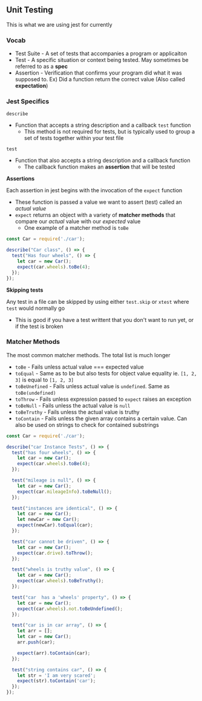 ## Unit Testing ##
This is what we are using jest for currently

### Vocab ###
- Test Suite - A set of tests that accompanies a program or applicaiton
- Test - A specific situation or context being tested. May sometimes be referred to as a **spec**
- Assertion - Verification that confirms your program did what it was supposed to. Ex) Did a function return the correct value (Also called **expectation**)

### Jest Specifics ###
`describe` 
- Function that accepts a string description and a callback `test` function
  - This method is not required for tests, but is typically used to group a set of tests together within your test file

`test`
- Function that also accepts a string description and a callback function
  - The callback function makes an **assertion** that will be tested

**Assertions**

Each assertion in jest begins with the invocation of the `expect` function
- These function is passed a value we want to assert (test) called an *actual value*
- `expect` returns an object with a variety of **matcher methods** that compare our *actual* value with our *expected* value
  - One example of a matcher method is `toBe`

```javascript
const Car = require('./car');

describe("Car class", () => {
  test("Has four wheels", () => {
    let car = new Car();
    expect(car.wheels).toBe(4);
  });
});
```
**Skipping tests**

Any test in a file can be skipped by using either `test.skip` or `xtest` where `test` would normally go
- This is good if you have a test writtent that you don't want to run yet, or if the test is broken

### Matcher Methods ###
The most common matcher methods. The total list is much longer
- `toBe` - Fails unless actual value === expected value
- `toEqual` - Same as to be but also tests for object value equality ie. `[1, 2, 3]` is equal to `[1, 2, 3]`
- `toBeUnefined` - Fails unless actual value is `undefined`. Same as `toBe(undefined)`
- `toThrow` - Fails unless expression passed to `expect` raises an exception
- `toBeNull` - Fails unless the actual value is `null`
- `toBeTruthy` - Fails unless the actual value is truthy
- `toContain` - Fails unless the given array contains a certain value. Can also be used on strings to check for contained substrings

```javascript
const Car = require('./car');

describe("car Instance Tests", () => {
  test("has four wheels", () => {
    let car = new Car();
    expect(car.wheels).toBe(4);
  });

  test("mileage is null", () => {
    let car = new Car();
    expect(car.mileageInfo).toBeNull();
  });

  test("instances are identical", () => {
    let car = new Car();
    let newCar = new Car();
    expect(newCar).toEqual(car);
  });

  test("car cannot be driven", () => {
    let car = new Car();
    expect(car.drive).toThrow();
  });

  test("wheels is truthy value", () => {
    let car = new Car();
    expect(car.wheels).toBeTruthy();
  });

  test("car  has a 'wheels' property", () => {
    let car = new Car();
    expect(car.wheels).not.toBeUndefined();
  });

  test("car is in car array", () => {
    let arr = [];
    let car = new Car();
    arr.push(car);

    expect(arr).toContain(car);
  });

  test("string contains car", () => {
    let str = 'I am very scared';
    expect(str).toContain('car');
  });
}); 
```
